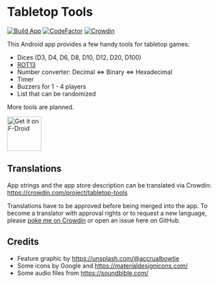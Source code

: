 # Tabletop Tools

[![Build App](https://github.com/mueller-ma/TabletopTools/actions/workflows/build.yml/badge.svg)](https://github.com/mueller-ma/TabletopTools/actions/workflows/build.yml)
[![CodeFactor](https://www.codefactor.io/repository/github/mueller-ma/tabletoptools/badge)](https://www.codefactor.io/repository/github/mueller-ma/tabletoptools)
[![Crowdin](https://badges.crowdin.net/tabletop-tools/localized.svg)](https://crowdin.com/project/tabletop-tools)

This Android app provides a few handy tools for tabletop games:
* Dices (D3, D4, D6, D8, D10, D12, D20, D100)
* [ROT13](https://en.wikipedia.org/wiki/ROT13)
* Number converter: Decimal <=> Binary <=> Hexadecimal
* Timer
* Buzzers for 1 - 4 players
* List that can be randomized

More tools are planned.

[<img src="https://f-droid.org/badge/get-it-on.png" alt="Get it on F-Droid" height="80">](https://f-droid.org/packages/com.github.muellerma.tabletoptools/)

## Translations

App strings and the app store description can be translated via Crowdin: https://crowdin.com/project/tabletop-tools

Translations have to be approved before being merged into the app. To become a translator with approval rights or to request a new language, please [poke me on Crowdin](https://crowdin.com/profile/mueller-ma) or open an issue here on GitHub. 

## Credits

* Feature graphic by https://unsplash.com/@accrualbowtie
* Some icons by Google and https://materialdesignicons.com/
* Some audio files from https://soundbible.com/
